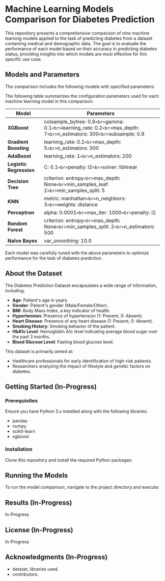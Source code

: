# Machine Learning Models Comparison for Diabetes Prediction

This repository presents a comprehensive comparison of nine machine learning models applied to the task of predicting diabetes from a dataset containing medical and demographic data. The goal is to evaluate the performance of each model based on their accuracy in predicting diabetes status, providing insights into which models are most effective for this specific use case.

## Models and Parameters

The comparison includes the following models with specified parameters:

The following table summarizes the configuration parameters used for each machine learning model in this comparison:

| Model                         | Parameters                                                                                                                           |
| ----------------------------- | ------------------------------------------------------------------------------------------------------------------------------------ |
| **XGBoost**             | colsample_bytree: 0.9`<br>`gamma: 0.1`<br>`learning_rate: 0.2`<br>`max_depth: 7`<br>`n_estimators: 300`<br>`subsample: 0.9 |
| **Gradient Boosting**   | learning_rate: 0.2`<br>`max_depth: 5`<br>`n_estimators: 300                                                                      |
| **AdaBoost**            | learning_rate: 1`<br>`n_estimators: 200                                                                                            |
| **Logistic Regression** | C: 0.1`<br>`penalty: l2`<br>`solver: liblinear                                                                                   |
| **Decision Tree**       | criterion: entropy`<br>`max_depth: None`<br>`min_samples_leaf: 2`<br>`min_samples_split: 5                                     |
| **KNN**                 | metric: manhattan`<br>`n_neighbors: 3`<br>`weights: distance                                                                     |
| **Perceptron**          | alpha: 0.0001`<br>`max_iter: 1000`<br>`penalty: l2                                                                               |
| **Random Forest**       | criterion: entropy`<br>`max_depth: None`<br>`min_samples_split: 2`<br>`n_estimators: 500                                       |
| **Naïve Bayes**        | var_smoothing: 10.0                                                                                                                  |

Each model was carefully tuned with the above parameters to optimize performance for the task of diabetes prediction.

## About the Dataset

The Diabetes Prediction Dataset encapsulates a wide range of information, including:

- **Age**: Patient's age in years.
- **Gender**: Patient's gender (Male/Female/Other).
- **BMI**: Body Mass Index, a key indicator of health.
- **Hypertension**: Presence of hypertension (1: Present, 0: Absent).
- **Heart Disease**: Presence of any heart disease (1: Present, 0: Absent).
- **Smoking History**: Smoking behavior of the patient.
- **HbA1c Level**: Hemoglobin A1c level indicating average blood sugar over the past 3 months.
- **Blood Glucose Level**: Fasting blood glucose level.

This dataset is primarily aimed at:

- Healthcare professionals for early identification of high-risk patients.
- Researchers analyzing the impact of lifestyle and genetic factors on diabetes.


## Getting Started (In-Progress)

### Prerequisites

Ensure you have Python 3.x installed along with the following libraries:

* pandas
* numpy
* scikit-learn
* xgboost

### Installation

Clone this repository and install the required Python packages:



## Running the Models

To run the model comparison, navigate to the project directory and execute:


## Results (In-Progress)

In-Progress

## License (In-Progress)

In-Progress

## Acknowledgments (In-Progress)

* dataset, libraries used.
* contributors.
